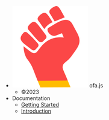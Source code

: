 - <img src="../publics/logo.svg" /> ofa.js
  - ©2023
- Documentation
  - [Getting Started](./cases/index.md)
  - [Introduction](./docs/introduce.md)

